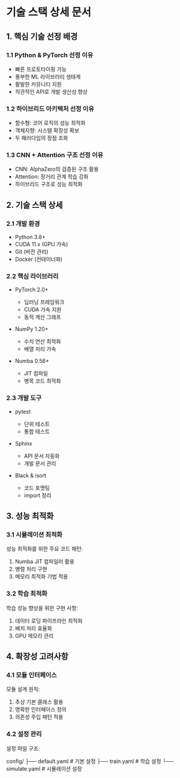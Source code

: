 # 기술 스택 상세 문서

## 1. 핵심 기술 선정 배경

### 1.1 Python & PyTorch 선정 이유
- 빠른 프로토타이핑 가능
- 풍부한 ML 라이브러리 생태계
- 활발한 커뮤니티 지원
- 직관적인 API로 개발 생산성 향상

### 1.2 하이브리드 아키텍처 선정 이유
- 함수형: 코어 로직의 성능 최적화
- 객체지향: 시스템 확장성 확보
- 두 패러다임의 장점 조화

### 1.3 CNN + Attention 구조 선정 이유
- CNN: AlphaZero의 검증된 구조 활용
- Attention: 장거리 관계 학습 강화
- 하이브리드 구조로 성능 최적화

## 2. 기술 스택 상세

### 2.1 개발 환경
- Python 3.8+
- CUDA 11.x (GPU 가속)
- Git (버전 관리)
- Docker (컨테이너화)

### 2.2 핵심 라이브러리
- PyTorch 2.0+
  - 딥러닝 프레임워크
  - CUDA 가속 지원
  - 동적 계산 그래프

- NumPy 1.20+
  - 수치 연산 최적화
  - 배열 처리 가속
  
- Numba 0.56+
  - JIT 컴파일
  - 병목 코드 최적화

### 2.3 개발 도구
- pytest
  - 단위 테스트
  - 통합 테스트
  
- Sphinx
  - API 문서 자동화
  - 개발 문서 관리

- Black & isort
  - 코드 포맷팅
  - import 정리

## 3. 성능 최적화

### 3.1 시뮬레이션 최적화

성능 최적화를 위한 주요 코드 패턴:

1. Numba JIT 컴파일러 활용
2. 병렬 처리 구현
3. 메모리 최적화 기법 적용

### 3.2 학습 최적화

학습 성능 향상을 위한 구현 사항:

1. 데이터 로딩 파이프라인 최적화
2. 배치 처리 효율화
3. GPU 메모리 관리

## 4. 확장성 고려사항

### 4.1 모듈 인터페이스

모듈 설계 원칙:

1. 추상 기본 클래스 활용
2. 명확한 인터페이스 정의
3. 의존성 주입 패턴 적용

### 4.2 설정 관리

설정 파일 구조:

config/
├── default.yaml     # 기본 설정
├── train.yaml      # 학습 설정
└── simulate.yaml   # 시뮬레이션 설정 